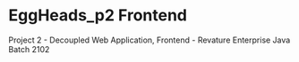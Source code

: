 # EggHeads_p2 Frontend
Project 2 - Decoupled Web Application, Frontend - Revature Enterprise Java Batch 2102
